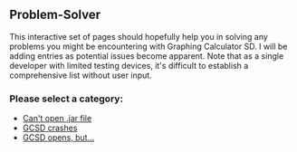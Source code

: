 ## Problem-Solver
This interactive set of pages should hopefully help you in solving any problems you might be encountering with Graphing Calculator SD.
I will be adding entries as potential issues become apparent. Note that as a single developer with limited testing devices, it's difficult to establish a comprehensive list without user input.
### Please select a category:
- [Can't open .jar file](problems/java)
- [GCSD crashes](problems/crash.md)
- [GCSD opens, but...](problems/opens-but)
